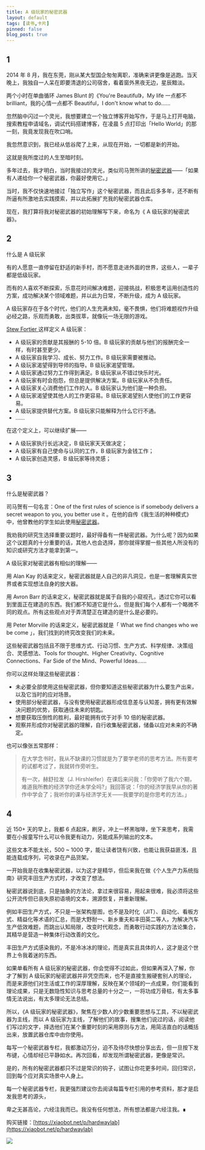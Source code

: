 ```yaml
---
title: A 级玩家的秘密武器
layout: default
tags: [读书,卡片]
pinned: false
blog_post: true
---
```


## 1 

2014 年 8 月，我在东莞，刚从某大型国企匆匆离职，准确来讲更像是逃跑。当天晚上，我独自一人呆在即要清退的公司宿舍，看着窗外黑夜无边，星辰黯淡。

两个小时在单曲循环 James Blunt 的《You're Beautiful》，My life 一点都不 brilliant，我的心情一点都不 Beautiful，I don't know what to do……

忽然脑中闪过一个灵光，我想要建立一个独立博客开始写作，于是马上打开电脑，搜索教程申请域名，调试代码搭建博客，在凌晨 5 点打印出「Hello World」的那一刻，我竟发现我在吹口哨。

我忽然意识到，我已经从低谷爬了上来，从现在开始，一切都是新的开始。

这就是我所度过的人生至暗时刻。

多年过去，我才明白，当时我接过的灵光，类似司马贺所讲的[秘密武器](http://www.mesule.com/2016/06/SimonLearn)——「如果有人递给你一个秘密武器，你最好使用它。」

当时，我不仅快速地接过「独立写作」这个秘密武器，而且此后多多年，还不断有所逼有所激地去实践摸索，并以此拓展扩充我的秘密武器仓库。

现在，我打算将我对秘密武器的初始理解写下来，命名为《 A 级玩家的秘密武器》。

## 2 

什么是 A 级玩家

有的人愿意一直停留在舒适的新手村，而不愿意走进外面的世界，这些人，一辈子都是低级玩家。

而有的人喜欢不断探索，乐意花时间解决难题，迎接挑战，积极思考运用创造性的方案，成功解决某个领域难题，并以此为日常，不断升级，成为 A 级玩家。

A 级玩家存在于各个时代，他们的人生充满未知，毫不畏惧，他们将难题视作升级必经之路，乐观而勇敢，出类拔萃，就像玩一场无限的游戏。

[Stew Fortier ](https://stewfortier.com/a-player-b-player/)这样定义 A 级玩家：

- A 级玩家的贡献是其报酬的 5-10 倍。B 级玩家的贡献与他们的报酬完全一样，有时甚至更少。
- A 级玩家自我学习、成长、努力工作。B 级玩家需要被推动。
- A 级玩家渴望得到导师的指导。B 级玩家渴望管理。
- A 级玩家通过努力工作得到满足。B 级玩家从不错过快乐时光。
- A 级玩家有时会抱怨，但总是提供解决方案。B 级玩家从不负责任。
- A 级玩家关心消费他们工作的人。B 级玩家认为他们是一种负担。
- A 级玩家渴望使其他人的工作更容易。B 级玩家渴望别人使他们的工作更容易。
- A 级玩家提供替代方案。B 级玩家只能解释为什么它行不通。
- ……

在这个定义上，可以继续扩展——

- A 级玩家执行长远决定，B 级玩家天天做决定；
- A 级玩家有自己使命与认同的工作，B 级玩家为金钱工作；
- A 级玩家创造灵感，B 级玩家等待灵感；

## 3

什么是秘密武器？

司马贺有一句名言：One of the first rules of science is if somebody delivers a secret weapon to you, you better use it 。在他的自传《我生活的种种模式》中，他曾教他的学生如此使用[秘密武器](https://www.cnfeat.com/blog/2016/12/13/BestVSGood/)。

我劝我的研究生选择重要议题时，最好得备有一件秘密武器。为什么呢？因为如果这个议题真的十分重要的话，其他人也会选择，那你就得掌握一些其他人所没有的知识或研究方法才能拿到第一。

A 级玩家对秘密武器有相似的理解——

用 Alan Kay 的话来定义，秘密武器就是人自己的非凡洞见，也是一套理解真实世界或者实现想法自身的放大器。

用 Avron Barr 的话来定义，秘密武器就是属于自我的小窥视孔，透过它你可以看到里面正在建造的东西。我们都不知道它是什么，但是我们每个人都有一个略微不同的观点。所有这些观点对于弄清楚正在建造的是什么是必要的。

用 Peter Morville 的话来定义，秘密武器就是「 What we find changes who we be come 」，我们找到的终究改变我们的未来。

这些秘密武器包括且不限于思维方式、行动习惯、生产方式、科学规律、决策组合、灵感想法、Tools for thought、Higher Creativity、Cognitive Connections、Far Side of the Mind、Powerful Ideas……

你可以这样处理这些秘密武器：

- 未必要全部使用这些秘密武器，但你要知道这些秘密武器为什么要生产出来，以及它当时的应对场景。
- 使用部分秘密武器，与没有使用秘密武器形成信息差与认知差，拥有更有效解决问题的优势，获取通往未来的钥匙。
- 想要获取压倒性的胜利，最好能拥有优于对手 10 倍的秘密武器。
- 观察并形成你对秘密武器的理解，自行收集秘密武器，储备以应对未来的不确定。

也可以像张五常那样：

> 在大学念书时，我从不缺课的习惯就是为了要学老师的思考方法。所有要考的试都考过了，我就转作旁听生。
> 
> 有一次，赫舒拉发（J. Hirshleifer）在课后来问我：「你旁听了我六个期，难道我所教的经济学你还未学全吗?」我回答说：「你的经济学我早从你的著作中学会了；我听你的课与经济学无关——我要学的是你思考的方法。」


## 4 

近 150+ 天的早上，我都 6 点起床，刷牙，冲上一杯黑咖啡，坐下来思考，我需要在小报童写什么可以令我更有动力，另能成系列输出的文本。

这些文本不能太长，500 ~ 1000 字，能让读者饶有兴致，也能让我获益匪浅，且能连载成序列，可收录在产品货架。

一开始我是在收集秘密武器，以为这才是精华，但后来我在做《个人生产力系统指南》研究丰田生产方式时，才改变了想法。

秘密武器说到底，只是抽象的方法论，拿过来很容易，用起来很难，我必须将这些公开流传但已丧失原初语境的文本，溯源恢复，并重新理解。

例如丰田生产方式，不只是一张架构屋图，也不是及时化（JIT）、自动化、看板方式、精益化等术语的汇总，而是大野耐一、新乡重夫和丰田英二等人，为解决汽车生产低效难题，而跳出认知局限，改变时代观念，而勇敢行动实践的方法论集合，其精华是营造一种集体行动改善的文化。

丰田生产方式感染我的，不是冷冰冰的理论，而是真实且具体的人，这才是这个世界上令我着迷的东西。

如果单看所有 A 级玩家的秘密武器，你会觉得不过如此，但如果再深入了解，你才了解到 A 级玩家的秘密武器并非凭空而来，也不是直接生搬硬套别人的理论，而是来源他们对生活或工作的深厚理解，反映在某个领域的一点成果，你们能看到理论成果，只是无数隐性知识与思考总量的十分之一，一将功成万骨枯，有太多事情无法说出，有太多理论无法总结。

所以，《A 级玩家的秘密武器》，聚焦在少数人的少数重要思想与工具，不以秘密武器为主线，而以 A 级玩家为主线，了解他们的故事，搜集他们说过的话，阅读他们写过的文字，择选他们在某个重要时刻的采用原则与方法，用简洁直白的话概括出来，放置武器仓库中由你使用。

每写一个秘密武器专栏，我都激动万分，迫不及待尽快想分享出去，但一旦按下发布键，心情却经已平静如水。再次回看，却发现所谓秘密武器，更像是常识。

是的，所有的秘密武器都只不过是常识的钩子，试图让你花更多时间，回归常识，回到每个应对真实场景中人身上。

每一个秘密武器专栏，我更强烈建议你去阅读每篇专栏引用的参考资料，那才是启发我思考的源头，

卑之无甚高论，六经注我而已。我没有任何想法，所有想法都是六经注我。∎


购买链接：[https://xiaobot.net/p/hardwaylab](https://xiaobot.net/p/hardwaylab)

![](https://s3.bmp.ovh/imgs/2022/04/29/da9822fb133d131e.png)